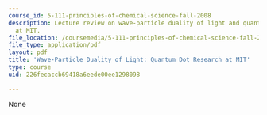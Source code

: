 ```yaml
---
course_id: 5-111-principles-of-chemical-science-fall-2008
description: Lecture review on wave-particle duality of light and quantum dot research
  at MIT.
file_location: /coursemedia/5-111-principles-of-chemical-science-fall-2008/226fecaccb69418a6eede00ee1298098_bioex_lect3.pdf
file_type: application/pdf
layout: pdf
title: 'Wave-Particle Duality of Light: Quantum Dot Research at MIT'
type: course
uid: 226fecaccb69418a6eede00ee1298098

---
```

None